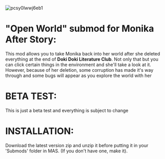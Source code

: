 ![pcsy0lwwj6eb1](https://github.com/Yun-Seo1/Open-World-Dev/assets/138333327/fdddd3f7-facf-4a3c-9438-06d1bff0dd87)
# "Open World" submod for Monika After Story:
This mod allows you to take Monika back into her world after she deleted everything at the end of **Doki Doki Literature Club**. Not only that but you can click certain things in the environment and she'll take a look at it. However, because of her deletion, some corruption has made it's way through and some bugs will appear as you explore the world with her

# BETA TEST:
This is just a beta test and everything is subject to change

# INSTALLATION:
Download the latest version zip and unzip it before putting it in your 'Submods' folder in MAS. (If you don't have one, make it).
